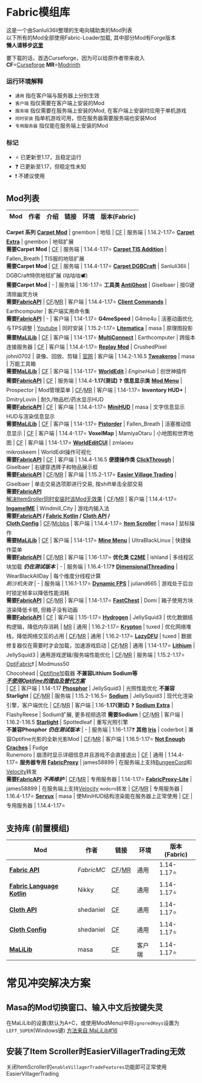 # Fabric模组库

这是一个由Sanluli36li整理的生电向辅助类的Mod列表  
以下所有的Mod全部使用Fabric-Loader加载, 其中部分Mod有Forge版本  
**懒人请移步[这里](https://www.mcbbs.net/thread-1211050-1-1.html)**
  
要下载的话，首选Curseforge，因为可以给原作者带来收入  
**CF**=[Curseforge](https://www.curseforge.com/minecraft) **MR**=[Modrinth](https://modrinth.com/)

### 运行环境解释  
- `通用` 指在客户端与服务器上分别生效
- `客户端` 指仅需要在客户端上安装的Mod  
- `服务端` 指仅需要在服务端上安装的Mod, 在客户端上安装时应用于单机游戏
- `同时安装` 指单机游戏可用，但在服务器需要服务端也安装Mod
- `专用服务器` 指仅能在服务端上安装的Mod

### 标记
- ⭐ 已更新至1.17，且稳定运行
- ❓ 已更新至1.17，但稳定性未知
- ❗ 不建议使用

## Mod列表
Mod | 作者 | 介绍 | 链接 | 环境 | 版本(Fabric)
-- | -- | -- | -- | -- | --
**Carpet 系列**
[**Carpet Mod**](https://github.com/gnembon/fabric-carpet/) | gnembon | 地毯 | [CF](https://www.curseforge.com/minecraft/mc-mods/carpet) | 服务端 | 1.14.2-1.17⭐
[**Carpet Extra**](https://github.com/gnembon/carpet-extra/) | gnembon | 地毯扩展<br>**需要Carpet Mod** | [CF](https://www.curseforge.com/minecraft/mc-mods/carpet-extra) | 服务端 | 1.14.4-1.17⭐
[**Carpet TIS Addition**](https://github.com/TISUnion/Carpet-TIS-Addition) | Fallen_Breath | TIS服的地毯扩展<br>**需要Carpet Mod** | [CF](https://www.curseforge.com/minecraft/mc-mods/carpet-tis-addition) | 服务端 | 1.14.4-1.17⭐
[**Carpet DGBCraft**](https://github.com/DGBCraft/Carpet-DGBCraft) | Sanluli36li | DGBCraft特供地毯扩展 (咕咕咕🕊)<br>**需要Carpet Mod** | - | 服务端 | 1.16-1.17⭐
**工具类**
[**AntiGhost**](https://github.com/gbl/AntiGhost) | Giselbaer | 按G键清除幽灵方块<br>**需要[FabricAPI](#fabric-api)** | [CF](https://www.curseforge.com/minecraft/mc-mods/antighost)/[MR](https://modrinth.com/mod/antighost) | 客户端 | 1.14.4-1.17⭐
[**Client Commands**](https://github.com/Earthcomputer/clientcommands) | Earthcomputer | 客户端实用命令集<br>**需要[FabricAPI](#fabric-api)** | - | 客户端 | 1.14-1.17⭐
**G4meSpeed** | G4me4u | 活塞动画优化与TPS调整 | [Youtube](https://www.youtube.com/watch?v=lRvNknl0QPM) | 同时安装 | 1.15.2-1.17⭐
[**Litematica**](https://github.com/maruohon/litematica) | masa | 原理图投影<br>**需要[MaLiLib](#malilib)** | [CF](https://www.curseforge.com/minecraft/mc-mods/litematica) | 客户端 | 1.14-1.17⭐
[**MultiConnect**](https://github.com/Earthcomputer/multiconnect) | Earthcomputer | 跨版本连接服务器 | [CF](https://www.curseforge.com/minecraft/mc-mods/multiconnect) | 客户端 | 1.14.4-1.17⭐
[**Replay Mod**](https://github.com/ReplayMod/ReplayMod) | CrushedPixel<br>johni0702 | 录像、回放、剪辑 | [官网](https://www.replaymod.com/) | 客户端 | 1.14.2-1.16.5
[**Tweakeroo**](https://github.com/maruohon/tweakeroo) | masa | 万能工具箱<br>**需要[MaLiLib](#malilib)** | [CF](https://www.curseforge.com/minecraft/mc-mods/tweakeroo) | 客户端 | 1.14-1.17⭐
[**WorldEdit**](https://github.com/EngineHub/WorldEdit) | *EngineHub* | 创世神插件<br>**需要[FabricAPI](#fabric-api)** | [CF](https://www.curseforge.com/minecraft/mc-mods/worldedit) | 服务端 | 1.14.4-**1.17(测试)** ❓
**信息显示类**
[**Mod Menu**](https://github.com/TerraformersMC/ModMenu) | Prospector | Mod管理菜单 | [CF](https://www.curseforge.com/minecraft/mc-mods/modmenu)/[MR](https://modrinth.com/mod/modmenu) | 客户端 | 1.14-1.17⭐
**Inventory HUD+** | DmitryLovin | 耐久/物品栏/药水显示HUD<br>**需要[FabricAPI](#fabric-api)** | [CF](https://www.curseforge.com/minecraft/mc-mods/inventory-hud-forge) | 客户端 | 1.14.4-1.17⭐
[**MiniHUD**](https://github.com/maruohon/minihud) | masa | 文字信息显示HUD与渲染信息显示<br>**需要[MaLiLib](#malilib)** | [CF](https://www.curseforge.com/minecraft/mc-mods/minihud) | 客户端 | 1.14-1.17⭐
[**Pistorder**](https://github.com/Fallen-Breath/pistorder) | Fallen_Breath | 活塞推动信息显示 | [CF](https://www.curseforge.com/minecraft/mc-mods/pistorder) | 客户端 | 1.14.4-1.17⭐
**VoxelMap** | MamiyaOtaru | 小地图和世界地图 | [CF](https://www.curseforge.com/minecraft/mc-mods/voxelmap) | 客户端 | 1.14-1.17⭐
[**WorldEditCUI**](https://github.com/mikroskeem/WorldEditCUI) | zmlaoeu<br>mikroskeem | WorldEdit操作可视化<br>**需要[FabricAPI](#fabric-api)** | [CF](https://www.curseforge.com/minecraft/mc-mods/worldeditcui-fabric) | 客户端 | 1.14.4-1.16.5
**便捷操作类**
[**ClickThrough**](https://github.com/gbl/ClickThrough) | Giselbaer | 右键穿透牌子和物品展示框<br>**需要[FabricAPI](#fabric-api)** | [CF](https://www.curseforge.com/minecraft/mc-mods/clickthrough)/[MR](https://modrinth.com/mod/clickthrough) | 客户端 | 1.15.2-1.17⭐
[**Easier Village Trading**](https://github.com/gbl/EasierVillagerTrading) | Giselbaer | 单击交易选项即进行交易, 按shift单击全部交易<br>**需要[FabricAPI](#fabric-api)**<br>[解决ItemSroller同时安装时该Mod无效果](#安装了item-scroller时easiervillagertrading无效) | [CF](https://www.curseforge.com/minecraft/mc-mods/easiervillagertrading)/[MR](https://modrinth.com/mod/easiervillagertrading) | 客户端 | 1.14.4-1.17⭐
[**IngameIME**](https://github.com/Windmill-City/IngameIME-Minecraft) | Windmill_City | 游戏内输入法<br>**需要[FabricAPI](#fabric-api) / [Fabric Kotlin](#fabric-kotlin) / [Cloth API](#cloth-api) /<br>[Cloth Config](#cloth-config)** | [CF](https://www.curseforge.com/minecraft/mc-mods/ingameime)/[Mcbbs](https://www.mcbbs.net/thread-1158421-1-1.html) | 客户端 | 1.14.4-1.17⭐
[**Item Scroller**](https://github.com/maruohon/itemscroller) | masa | 鼠标操作<br>**需要[MaLiLib](#malilib)** | [CF](https://www.curseforge.com/minecraft/mc-mods/item-scroller) | 客户端 | 1.14-1.17⭐
[**Mine Menu**](https://github.com/UltraBlackLinux/MineMenuFabric) | UltraBlackLinux | 快捷操作菜单<br>**需要[FabricAPI](#fabric-api)** | [CF](https://www.curseforge.com/minecraft/mc-mods/minemenufabric)/[MR](https://modrinth.com/mod/minemenufabric) | 客户端 | 1.16-1.17⭐
**优化类**
[**C2ME**](https://github.com/YatopiaMC/C2ME-fabric) | ishland | 多线程区块加载 ***仍在测试版本*** | - | 服务端 | 1.16.4-1.17❓
[**DimensionalThreading**](https://github.com/WearBlackAllDay/DimensionalThreading) | WearBlackAllDay | 每个维度分线程计算<br>*刷沙机失效* | - | 服务端 | 1.16.1-1.17⭐
[**Dynamic FPS**](https://github.com/juliand665/Dynamic-FPS) | juliand665 | 游戏处于后台时锁定帧率以降低性能消耗<br>**需要[FabricAPI](#fabric-api)** | [CF](https://www.curseforge.com/minecraft/mc-mods/dynamic-fps)/[MR](https://modrinth.com/mod/dynamic-fps) | 客户端 | 1.14-1.17⭐
[**FastChest**](https://github.com/FakeDomi/FastChest) | Domi | 箱子使用方块渲染降低卡顿, 但箱子没有动画<br>**需要[FabricAPI](#fabric-api)** | [CF](https://www.curseforge.com/minecraft/mc-mods/fastchest) | 客户端 | 1.15-1.17⭐
[**Hydrogen**](https://github.com/CaffeineMC/hydrogen-fabric) | JellySquid3 | 优化数据结构逻辑，降低内存消耗 | [MR](https://modrinth.com/mod/hydrogen) | 通用 | 1.16.2-1.17⭐
[**Krypton**](https://github.com/astei/krypton) | tuxed | 优化网络堆栈，降低网络交互的占用 | [CF](https://www.curseforge.com/minecraft/mc-mods/krypton)/[MR](https://modrinth.com/mod/krypton) | 通用 | 1.16.2-1.17⭐
[**LazyDFU**](https://github.com/astei/lazydfu) | tuxed | 数据修复器仅在需要时才会加载，加速游戏启动 | [CF](https://www.curseforge.com/minecraft/mc-mods/lazydfu)/[MR](https://modrinth.com/mod/lazydfu) | 通用 | 1.14-1.17⭐
[**Lithium**](https://github.com/CaffeineMC/lithium-fabric) | JellySquid3 | 通用游戏逻辑/服务端性能优化 | [CF](https://www.curseforge.com/minecraft/mc-mods/lithium)/[MR](https://modrinth.com/mod/lithium) | 服务端 | 1.15.2-1.17⭐
[OptiFabric](https://github.com/Chocohead/OptiFabric)❗ | Modmuss50<br>Chocohead | [Optifine](https://www.optifine.net/home)加载器 **不兼容Lithium Sodium等<br>*[不使用Optifine的理由及替代方案](https://gist.github.com/modmuss50/deff1658c4550ca8b16cb5d40ceaa468#Sodium)***<br> | [CF](https://www.curseforge.com/minecraft/mc-mods/optifabric) | 客户端 | 1.14-1.17
[**Phosphor**](https://github.com/CaffeineMC/phosphor-fabric) | JellySquid3 | 光照性能优化 **不兼容Starlight** | [CF](https://www.curseforge.com/minecraft/mc-mods/phosphor)/[MR](https://modrinth.com/mod/phosphor) | 服务端 | 1.15.2-1.16.5⭐
[**Sodium**](https://github.com/CaffeineMC/sodium-fabric) | JellySquid3 | 现代化渲染引擎，客户端优化 | [CF](https://www.curseforge.com/minecraft/mc-mods/sodium)/[MR](https://modrinth.com/mod/sodium) | 客户端 | 1.16-**1.17(测试)** ❓
[**Sodium Extra**](https://github.com/FlashyReese/sodium-extra-fabric) | FlashyReese | Sodium扩展, 更多视频选项 **需要Sodium** | [CF](https://www.curseforge.com/minecraft/mc-mods/sodium-extra)/[MR](https://modrinth.com/mod/sodium-extra) | 客户端 | 1.16.2-1.16.5
[**Starlight**](https://github.com/Spottedleaf/Starlight) | Spottedleaf | 重写光照引擎<br>**不兼容Phosphor** ***仍在测试版本*** | - | 服务端 | 1.16-1.17❓
**其他**
[**Iris**](https://github.com/IrisShaders/Iris) | coderbot | 兼容Optifine光影的全新光影Mod | [CF](https://www.curseforge.com/minecraft/mc-mods/irisshaders)/[MR](https://modrinth.com/mod/iris) | 客户端 | 1.16.5-1.17⭐
[**Not Enough Craches**](https://github.com/natanfudge/not-enough-crashes) | Fudge<br>Runemoro | 崩溃时显示详细信息并且游戏不会直接退出 | [CF](https://www.curseforge.com/minecraft/mc-mods/not-enough-crashes) | 通用 | 1.14.4-1.17⭐
**服务器专用**
[**FabricProxy**](https://github.com/OKTW-Network/FabricProxy) | james58899 | 在服务端上支持[BungeeCord](https://www.spigotmc.org/go/bungeecord)和[Velocity](https://velocitypowered.com/)转发<br>**需要[FabricAPI](#fabric-api)** ***不再维护*** | [CF](https://www.curseforge.com/minecraft/mc-mods/fabricproxy)/[MR](https://modrinth.com/mod/fabricproxy) | 专用服务器 | 1.14-1.17⭐
[**FabricProxy-Lite**](https://github.com/OKTW-Network/FabricProxy-Lite) | james58899 | 在服务端上支持[Velocity](https://velocitypowered.com/) `modern`转发 | [CF](https://www.curseforge.com/minecraft/mc-mods/fabricproxy-lite)/[MR](https://modrinth.com/mod/fabricproxy-lite) | 专用服务器 | 1.16.4-1.17⭐
[**Servux**](https://github.com/maruohon/servux) | masa | 使MiniHUD结构渲染能在服务器上正常使用 | [CF](https://www.curseforge.com/minecraft/mc-mods/servux) | 专用服务器 | 1.14.4-1.17⭐

## 支持库 (前置模组)
Mod | 作者 | 链接 | 环境 | 版本(Fabric)
-- | -- | -- | -- | --
[**Fabric API**](https://github.com/FabricMC/fabric/)<span id="fabric-api"></span> | *FabricMC* | [CF](https://www.curseforge.com/minecraft/mc-mods/fabric-api)/[MR](https://modrinth.com/mod/fabric-api) | 通用 | 1.14-1.17⭐
[**Fabric Language Kotlin**](https://github.com/FabricMC/fabric-language-kotlin)<span id="fabric-kotlin"></span> | Nikky | [CF](https://www.curseforge.com/minecraft/mc-mods/fabric-language-kotlin) | 通用 | 1.14-1.17⭐
[**Cloth API**](https://github.com/shedaniel/cloth-api)<span id="cloth-api"></span> | shedaniel | [CF](https://www.curseforge.com/minecraft/mc-mods/cloth-api) | 通用 | 1.14-1.17⭐
[**Cloth Config**](https://github.com/shedaniel/cloth-config)<span id="cloth-config"></span> | shedaniel | [CF](https://www.curseforge.com/minecraft/mc-mods/cloth-config) | 通用 | 1.14-1.17⭐
[**MaLiLib**](https://github.com/maruohon/malilib)<span id="malilib"></span> | masa | [CF](https://www.curseforge.com/minecraft/mc-mods/malilib) | 客户端 | 1.14-1.17⭐
  
# 常见冲突解决方案

## Masa的Mod切换窗口、输入中文后按键失灵
在MaLiLib的设置(默认为A+C，或使用ModMenu)中将`ignoredKeys`设置为`LEFT_SUPER`(Windows键) [方法来自 MaLiLib#16](https://github.com/maruohon/malilib/issues/16)

## 安装了Item Scroller时EasierVillagerTrading无效
关闭ItemScroller的`enableVillagerTradeFeatures`功能即可正常使用EasierVillagerTrading
